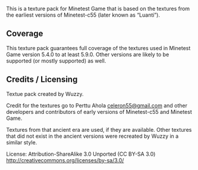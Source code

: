 This is a texture pack for Minetest Game that is based on the textures from the earliest versions of Minetest-c55 (later known as “Luanti”).

Coverage
--------

This texture pack guarantees full coverage of the textures used in Minetest Game version 5.4.0 to at least 5.9.0.
Other versions are likely to be supported (or mostly supported) as well.

Credits / Licensing
-------------------
Textue pack created by Wuzzy.

Credit for the textures go to Perttu Ahola <celeron55@gmail.com> and other developers and contributors of early versions of Minetest-c55 and Minetest Game.

Textures from that ancient era are used, if they are available. Other textures that did not exist in the ancient versions were recreated by Wuzzy in a similar style.

License: Attribution-ShareAlike 3.0 Unported (CC BY-SA 3.0)
http://creativecommons.org/licenses/by-sa/3.0/
